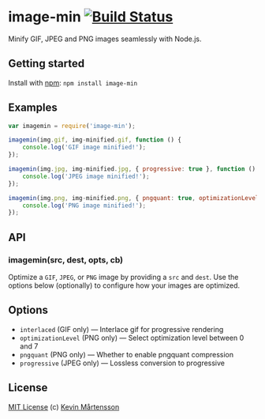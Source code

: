 # image-min [![Build Status](https://secure.travis-ci.org/kevva/image-min.png?branch=master)](http://travis-ci.org/kevva/image-min)

Minify GIF, JPEG and PNG images seamlessly with Node.js.

## Getting started

Install with [npm](https://npmjs.org/package/image-min): `npm install image-min`

## Examples

```js
var imagemin = require('image-min');

imagemin(img.gif, img-minified.gif, function () {
    console.log('GIF image minified!');
});

imagemin(img.jpg, img-minified.jpg, { progressive: true }, function () {
    console.log('JPEG image minified!');
});

imagemin(img.png, img-minified.png, { pngquant: true, optimizationLevel: 4 }, function () {
    console.log('PNG image minified!');
});
```

## API

### imagemin(src, dest, opts, cb)

Optimize a `GIF`, `JPEG`, or `PNG` image by providing a `src` and `dest`. Use the 
options below (optionally) to configure how your images are optimized.

## Options

* `interlaced` (GIF only) — Interlace gif for progressive rendering
* `optimizationLevel` (PNG only) — Select optimization level between 0 and 7
* `pngquant` (PNG only) — Whether to enable pngquant compression
* `progressive` (JPEG only) — Lossless conversion to progressive

## License

[MIT License](http://en.wikipedia.org/wiki/MIT_License) (c) [Kevin Mårtensson](http://kevinmartensson.com)

